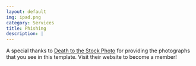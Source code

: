 ```yaml
---
layout: default
img: ipad.png
category: Services
title: Phishing
description: |
---
```

  A special thanks to [Death to the Stock Photo](http://join.deathtothestockphoto.com/) for providing the photographs that you see in this template.  Visit their website to become a member!
